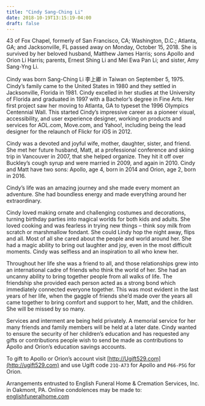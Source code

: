 ```yaml
---
title: "Cindy Sang-Ching Li"
date: 2018-10-19T13:15:19-04:00
draft: false
---
```


43 of Fox Chapel, formerly of San Francisco, CA; Washington, D.C.; Atlanta, GA; and Jacksonville, FL passed away on Monday, October 15, 2018. She is survived by her beloved husband, Matthew James Harris; sons Apollo and Orion Li Harris; parents, Ernest Shing Li and Mei Ewa Pan Li; and sister, Amy Sang-Yng Li.

Cindy was born Sang-Ching Li 李上卿 in Taiwan on September 5, 1975. Cindy’s family came to the United States in 1980 and they settled in Jacksonville, Florida in 1981. Cindy excelled in her studies at the University of Florida and graduated in 1997 with a Bachelor’s degree in Fine Arts. Her first project saw her moving to Atlanta, GA to typeset the 1996 Olympics Centennial Wall. This started Cindy’s impressive career as a pioneer visual, accessibility, and user experience designer, working on products and services for AOL.com, Move.com, and Yahoo!, including being the lead designer for the relaunch of Flickr for iOS in 2012.

Cindy was a devoted and joyful wife, mother, daughter, sister, and friend. She met her future husband, Matt, at a professional conference and skiing trip in Vancouver in 2007, that she helped organize. They hit it off over Buckley’s cough syrup and were married in 2009, and again in 2010. Cindy and Matt have two sons: Apollo, age 4, born in 2014 and Orion, age 2, born in 2016.

Cindy’s life was an amazing journey and she made every moment an adventure. She had boundless energy and made everything around her extraordinary.

Cindy loved making ornate and challenging costumes and decorations, turning birthday parties into magical worlds for both kids and adults. She loved cooking and was fearless in trying new things – think soy milk from scratch or marshmallow fondant. She could Lindy hop the night away, flips and all. Most of all she cared about the people and world around her. She had a magic ability to bring out laughter and joy, even in the most difficult moments. Cindy was selfless and an inspiration to all who knew her.

Throughout her life she was a friend to all, and those relationships grew into an international cadre of friends who think the world of her. She had an uncanny ability to bring together people from all walks of life. The friendship she provided each person acted as a strong bond which immediately connected everyone together. This was most evident in the last years of her life, when the gaggle of friends she’d made over the years all came together to bring comfort and support to her, Matt, and the children. She will be missed by so many.

Services and interment are being held privately. A memorial service for her many friends and family members will be held at a later date. Cindy wanted to ensure the security of her children’s education and has requested any gifts or contributions people wish to send be made as contributions to Apollo and Orion’s education savings accounts.

To gift to Apollo or Orion’s account visit [http://Ugift529.com](http://ugift529.com) and use Ugift code `21Q-A73` for Apollo and `P66-P5G` for Orion.

Arrangements entrusted to English Funeral Home & Cremation Services, Inc. in Oakmont, PA. Online condolences may be made to: [englishfuneralhome.com](http://englishfuneralhome.com)
